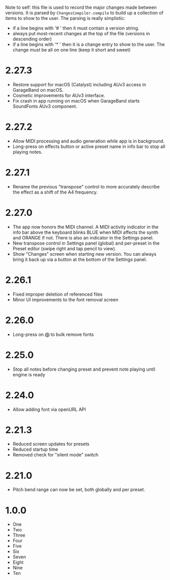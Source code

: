 Note to self: this file is used to record the major changes made between versions.
It is parsed by `ChangesCompiler.compile` to build up a collection of items to show to the user.
The parsing is really simplistic:

- if a line begins with '# ' then it must contain a version string.
- always put most-recent changes at the top of the file (versions in descending order)
- if a line begins with '* ' then it is a change entry to show to the user. The change *must* be all on one line (keep it short and sweet)

# 2.27.3

* Restore support for macOS (Catalyst) including AUv3 access in GarageBand on macOS.
* Cosmetic improvements for AUv3 interface.
* Fix crash in app running on macOS when GarageBand starts SoundFonts AUv3 component.

# 2.27.2

* Allow MIDI processing and audio generation while app is in background.
* Long-press on effects button or active preset name in info bar to stop all playing notes.

# 2.27.1

* Rename the previous "transpose" control to more accurately describe the effect as a shift of the A4 frequency.

# 2.27.0

* The app now honors the MIDI channel. A MIDI activity indicator in the info bar above the
  keyboard blinks BLUE when MIDI affects the synth and ORANGE if not. There is also an indicator 
  in the Settings panel.
* New transpose control in Settings panel (global) and per-preset in the Preset editor (swipe right and tap pencil to 
  view).
* Show "Changes" screen when starting new version. You can always bring it back up via a button at the bottom of the
  Settings panel.

# 2.26.1

* Fixed improper deletion of referenced files
* Minor UI improvements to the font removal screen

# 2.26.0

* Long-press on ⨁ to bulk remove fonts

# 2.25.0

* Stop all notes before changing preset and prevent note playing until engine is ready

# 2.24.0

* Allow adding font via openURL API

# 2.21.3

* Reduced screen updates for presets
* Reduced startup time
* Removed check for "silent mode" switch

# 2.21.0

* Pitch bend range can now be set, both globally and per preset.

# 1.0.0

* One
* Two
* Three
* Four
* Five
* Six
* Seven
* Eight
* Nine
* Ten


